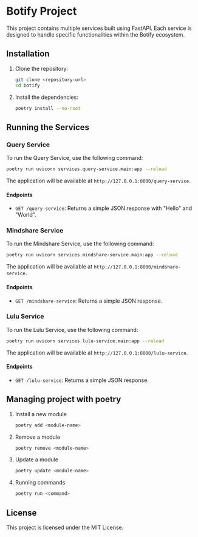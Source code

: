 # Botify Project

This project contains multiple services built using FastAPI. Each service is designed to handle specific functionalities within the Botify ecosystem.

## Installation

1. Clone the repository:
    ```bash
    git clone <repository-url>
    cd botify
    ```

2. Install the dependencies:
    ```bash
    poetry install --no-root
    ```

## Running the Services

### Query Service

To run the Query Service, use the following command:
```bash
poetry run uvicorn services.query-service.main:app --reload
```

The application will be available at `http://127.0.0.1:8000/query-service`.

#### Endpoints

- `GET /query-service`: Returns a simple JSON response with "Hello" and "World".

### Mindshare Service

To run the Mindshare Service, use the following command:
```bash
poetry run uvicorn services.mindshare-service.main:app --reload
```

The application will be available at `http://127.0.0.1:8000/mindshare-service`.

#### Endpoints

- `GET /mindshare-service`: Returns a simple JSON response.

### Lulu Service

To run the Lulu Service, use the following command:
```bash
poetry run uvicorn services.lulu-service.main:app --reload
```

The application will be available at `http://127.0.0.1:8000/lulu-service`.

#### Endpoints

- `GET /lulu-service`: Returns a simple JSON response.

## Managing project with poetry

1. Install a new module
    ```bash
    poetry add <module-name>
    ```

2. Remove a module
    ```bash
    poetry remove <module-name>
    ```

3. Update a module
    ```bash
    poetry update <module-name>
    ```

4. Running commands
    ```bash
    poetry run <command>
    ```

## License

This project is licensed under the MIT License.
